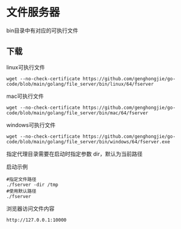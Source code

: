 # 文件服务器

bin目录中有对应的可执行文件

## 下载 

linux可执行文件 
```
wget --no-check-certificate https://github.com/genghongjie/go-code/blob/main/golang/file_server/bin/linux/64/fserver
```

mac可执行文件

```
wget --no-check-certificate https://github.com/genghongjie/go-code/blob/main/golang/file_server/bin/mac/64/fserver

```
windows可执行文件
```
wget --no-check-certificate https://github.com/genghongjie/go-code/blob/main/golang/file_server/bin/windows/64/fserver.exe
```



指定代理目录需要在启动时指定参数 dir，默认为当前路径

启动示例
```
#指定文件路径
./fserver -dir /tmp
#使用默认路径
./fserver
```

浏览器访问文件内容
```
http://127.0.0.1:10000
```

